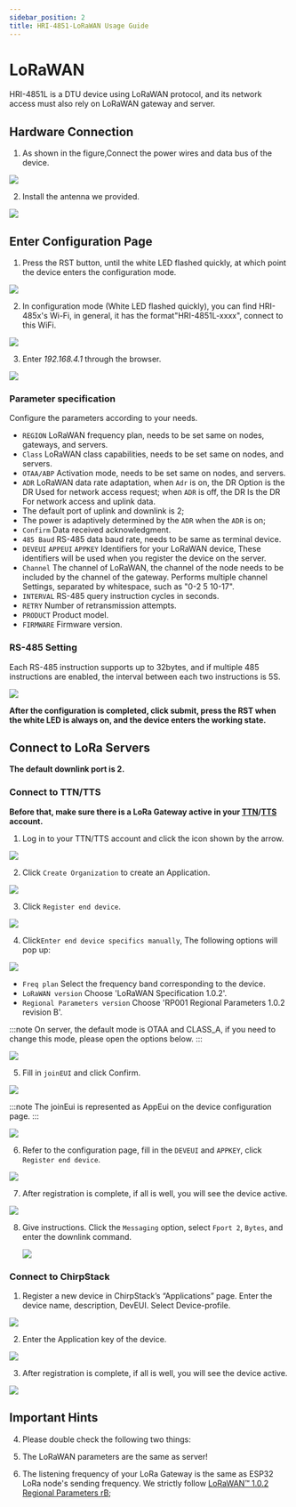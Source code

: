 ```yaml
---
sidebar_position: 2
title: HRI-4851-LoRaWAN Usage Guide
---
```



# LoRaWAN
HRI-4851L is a DTU device using LoRaWAN protocol, and its network access must also rely on LoRaWAN gateway and server.
## Hardware Connection
1. As shown in the figure,Connect the power wires and data bus of the device.

![](img/1.png) 

2. Install the antenna we provided.

![](img/02.png) 

## Enter Configuration Page
1. Press the RST button, until the white LED flashed quickly, at which point the device enters the configuration mode.

![](img/12.png)

2. In configuration mode (White LED flashed quickly), you can find HRI-485x's Wi-Fi, in general, it has the format"HRI-4851L-xxxx", connect to this WiFi.

![](img/wifi.png)

3. Enter *192.168.4.1* through the browser.

![](img/lorawan/03.png)

### Parameter specification
Configure the parameters according to your needs. 

+ `REGION`  LoRaWAN frequency plan, needs to be set same on nodes, gateways, and servers.
+ `Class`  LoRaWAN class capabilities, needs to be set same on nodes, and servers.
+ `OTAA/ABP`  Activation mode,  needs to be set same on nodes, and servers.
+ `ADR` LoRaWAN data rate adaptation, when `Adr` is on, the DR Option is the DR Used for network access request; when `ADR` is off, the DR Is the DR For network access and uplink data.
+ The default port of uplink and downlink is 2;
+ The power is adaptively determined by the `ADR` when the `ADR` is on;
+ `Confirm`  Data received acknowledgment.
+ `485 Baud` RS-485 data baud rate, needs to be same as terminal device.
+ `DEVEUI` `APPEUI` `APPKEY` Identifiers for your LoRaWAN device, These identifiers will be used when you register the device on the server.
+ `Channel`  The channel of LoRaWAN, the channel of the node needs to be included by the channel of the gateway. Performs multiple channel Settings, separated by whitespace, such as "0-2 5 10-17".
+ `INTERVAL` RS-485 query instruction cycles in seconds. 
+ `RETRY`    Number of retransmission attempts.
+ `PRODUCT` Product model.
+ `FIRMWARE` Firmware version.

### RS-485 Setting
Each RS-485 instruction supports up to 32bytes, and if multiple 485 instructions are enabled, the interval between each two instructions is 5S.

![](img/lorawan/04.png)

**After the configuration is completed, click submit, press the RST when the white LED is always on, and the device enters the working state.**

## Connect to LoRa Servers

**The default downlink port is 2.**

### Connect to TTN/TTS
**Before that, make sure there is a LoRa Gateway active in your [TTN](https://console.thethingsnetwork.org/)/[TTS](https://lora.heltec.org/console) account.**

1. Log in to your TTN/TTS account and click the icon shown by the arrow.

![](img/lorawan/server1.png)

2. Click `Create Organization` to create an Application.

![](img/lorawan/server2.png)

3. Click `Register end device`. 

![](img/lorawan/server3.png)

4. Click`Enter end device specifics manually`, The following options will pop up:

![](img/lorawan/server4.png)

   - `Freq plan` Select the frequency band corresponding to the device.
   - `LoRaWAN version`   Choose 'LoRaWAN Specification 1.0.2'.
   - `Regional Parameters version`  Choose 'RP001 Regional Parameters 1.0.2 revision B'.

:::note
On server, the default mode is OTAA and CLASS_A, if you need to change this mode, please open the options below.
:::

![](img/lorawan/server6.png)

5. Fill in `joinEUI` and click Confirm.

![](img/lorawan/server04.png) 

:::note
The joinEui is represented as AppEui on the device configuration page.
:::

 ![](img/lorawan/01.png)

6. Refer to the configuration page, fill in the `DEVEUI` and `APPKEY`, click `Register end device`.

![](img/17.png)

7. After registration is complete, if all is well, you will see the device active.

![](img/lorawan/05.jpg)

8. Give instructions. Click the `Messaging` option, select `Fport 2`, `Bytes`, and enter the downlink command.

   ![](img/lorawan/downlink.png)

### Connect to ChirpStack
1. Register a new device in ChirpStack’s “Applications” page. Enter the device name, description, DevEUI. Select Device-profile.

![](img/20.png)

2. Enter the Application key of the device.

![](img/21.png)

3. After registration is complete, if all is well, you will see the device active.

![](img/22.png)

## Important Hints

4. Please double check the following two things:

1. The LoRaWAN parameters are the same as server!
2. The listening frequency of your LoRa Gateway is the same as ESP32 LoRa node's sending frequency. We strictly follow [LoRaWAN™ 1.0.2 Regional Parameters rB](https://resource.heltec.cn/download/LoRaWANRegionalParametersv1.0.2_final_1944_1.pdf);

